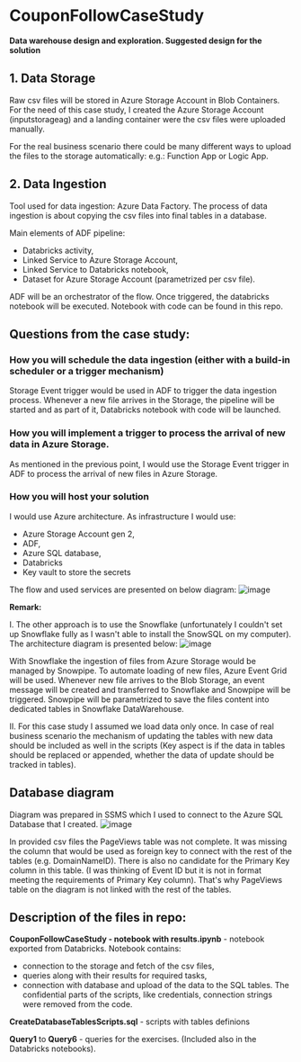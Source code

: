 # CouponFollowCaseStudy
**Data warehouse design and exploration. Suggested design for the solution**


## 1. Data Storage 

Raw csv files will be stored in Azure Storage Account in Blob Containers. 
For the need of this case study, I created the Azure Storage Account (inputstorageag) and a landing container were the csv files were uploaded manually. 

For the real business scenario there could be many different ways to upload the files to the storage automatically: e.g.: Function App or Logic App.


## 2. Data Ingestion  

Tool used for data ingestion: Azure Data Factory. 
The process of data ingestion is about copying the csv files into final tables in a database. 

Main elements of ADF pipeline:

- Databricks activity, 
- Linked Service to Azure Storage Account, 
- Linked Service to Databricks notebook, 
- Dataset for Azure Storage Account (parametrized per csv file).  

ADF will be an orchestrator of the flow. Once triggered, the databricks notebook will be executed. Notebook with code can be found in this repo. 


## Questions from the case study:  

### How you will schedule the data ingestion (either with a build-in scheduler or a trigger mechanism) 

Storage Event trigger would be used in ADF to trigger the data ingestion process. Whenever a new file arrives in the Storage, the pipeline will be started and as part of it, Databricks notebook with code will be launched. 

### How you will implement a trigger to process the arrival of new data in Azure Storage. 

As mentioned in the previous point, I would use the Storage Event trigger in ADF to process the arrival of new files in Azure Storage.  

### How you will host your solution 

I would use Azure architecture. As infrastructure I would use:  
- Azure Storage Account gen 2, 
- ADF, 
- Azure SQL database, 
- Databricks
- Key vault to store the secrets

The flow and used services are presented on below diagram: 
![image](https://github.com/OlaGigon/CouponFollowCaseStudy/assets/44475277/bdcb682f-abc8-4cb6-ac66-b4791b1da9f8)


**Remark:** 

I. The other approach is to use the Snowflake 
(unfortunately I couldn't set up Snowflake fully as I wasn't able to install the SnowSQL on my computer).
The architecture diagram is presented below: 
![image](https://github.com/OlaGigon/CouponFollowCaseStudy/assets/44475277/e39733de-8430-4a31-b212-2e4df98794f4)

With Snowflake the ingestion of files from Azure Storage would be managed by Snowpipe. 
To automate loading of new files, Azure Event Grid will be used. Whenever new file arrives to the Blob Storage, an event message will be created and transferred to Snowflake and Snowpipe will be triggered. Snowpipe will be parametrized to save the files content into dedicated tables in Snowflake DataWarehouse.   

II. For this case study I assumed we load data only once. In case of real business scenario the mechanism of updating the tables with new data should be included as well in the scripts (Key aspect is if the data in tables should be replaced or appended, whether the data of update should be tracked in tables).

## Database diagram
Diagram was prepared in SSMS which I used to connect to the Azure SQL Database that I created. 
![image](https://github.com/OlaGigon/CouponFollowCaseStudy/assets/44475277/93862292-ce7a-465c-b438-59631d554c32)

In provided csv files the PageViews table was not complete. It was missing the column that would be used as foreign key to connect with the rest of the tables (e.g. DomainNameID). There is also no candidate for the Primary Key column in this table. (I was thinking of Event ID but it is not in format meeting the requirements of Primary Key column). That's why PageViews table on the diagram is not linked with the rest of the tables. 

## Description of the files in repo: 

__CouponFollowCaseStudy - notebook with results.ipynb__ - notebook exported from Databricks. Notebook contains: 
- connection to the storage and fetch of the csv files, 
- queries along with their results for required tasks, 
- connection with database and upload of the data to the SQL tables. 
The confidential parts of the scripts, like credentials, connection strings were removed from the code.

__CreateDatabaseTablesScripts.sql__ - scripts with tables definions

__Query1__ to __Query6__ - queries for the exercises. (Included also in the Databricks notebooks).
